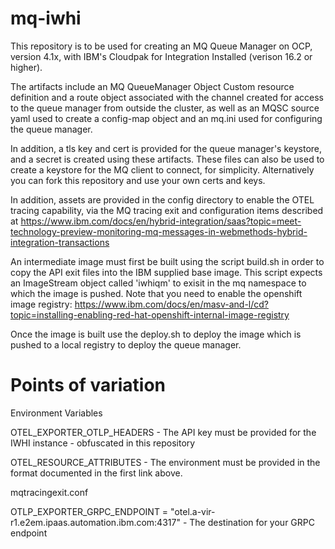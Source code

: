 # mq-iwhi

This repository is to be used for creating an MQ Queue Manager on OCP, version 4.1x, with IBM's Cloudpak for Integration Installed (verison 16.2 or higher).

The artifacts include an MQ QueueManager Object Custom resource definition and
a route object associated with the channel created for access to the queue manager from outside the cluster, as well as an MQSC source yaml used to create a config-map object and an mq.ini used for configuring the queue manager. 

In addition, a tls key and cert is provided for the queue manager's keystore, and a secret is created 
using these artifacts. These files can also be used to create a keystore for the MQ client to connect, for simplicity.
Alternatively you can fork this repository and use your own certs and keys.

In addition, assets are provided in the config directory to enable the OTEL tracing capability, via the MQ tracing exit and configuration 
items described at https://www.ibm.com/docs/en/hybrid-integration/saas?topic=meet-technology-preview-monitoring-mq-messages-in-webmethods-hybrid-integration-transactions 

An intermediate image must first be built using the script build.sh in order to copy the API exit files into the IBM supplied base image. 
This script expects an ImageStream object called 'iwhiqm' to exisit in the mq namespace to which the image is pushed. Note that you need to enable the openshift image registry:
https://www.ibm.com/docs/en/masv-and-l/cd?topic=installing-enabling-red-hat-openshift-internal-image-registry

Once the image is built use the deploy.sh to deploy the image which is pushed to a local registry to deploy the queue manager.

 # Points of variation
 
 Environment Variables 
 
 OTEL_EXPORTER_OTLP_HEADERS - The API key must be provided for the IWHI instance - obfuscated in this repository
 
 OTEL_RESOURCE_ATTRIBUTES - The environment must be provided in the format documented in the first link above.

 mqtracingexit.conf

 OTLP_EXPORTER_GRPC_ENDPOINT = "otel.a-vir-r1.e2em.ipaas.automation.ibm.com:4317"  - The destination for your GRPC endpoint 

 
 
